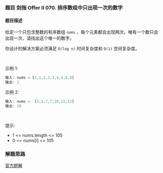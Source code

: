 ### 题目 剑指 Offer II 070. 排序数组中只出现一次的数字
#### 题目描述
给定一个只包含整数的有序数组 `nums` ，每个元素都会出现两次，唯有一个数只会出现一次，请找出这个唯一的数字。

你设计的解决方案必须满足 `O(log n)` 时间复杂度和 `O(1)` 空间复杂度。

 

示例 1:

```js
输入: nums = [1,1,2,3,3,4,4,8,8]
输出: 2
```
示例 2:

```js
输入: nums =  [3,3,7,7,10,11,11]
输出: 10
```
 

提示:

- 1 <= nums.length <= 105
- 0 <= nums[i] <= 105
 

### 解题思路
[官方题解](https://leetcode.cn/problems/skFtm2/solution/pai-xu-shu-zu-zhong-zhi-chu-xian-yi-ci-d-jk8w/)